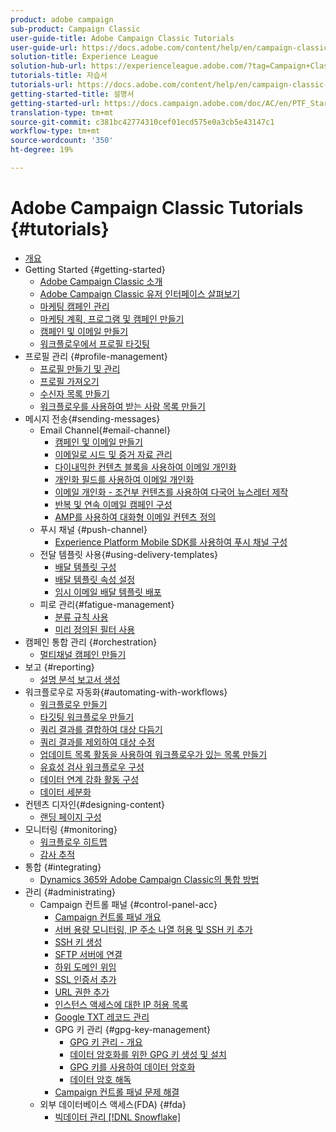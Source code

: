 ```yaml
---
product: adobe campaign
sub-product: Campaign Classic
user-guide-title: Adobe Campaign Classic Tutorials
user-guide-url: https://docs.adobe.com/content/help/en/campaign-classic-learn/tutorials/overview.html
solution-title: Experience League
solution-hub-url: https://experienceleague.adobe.com/?tag=Campaign+Classic#recommended/solutions/campaign
tutorials-title: 자습서
tutorials-url: https://docs.adobe.com/content/help/en/campaign-classic-learn/tutorials/overview.html
getting-started-title: 설명서
getting-started-url: https://docs.campaign.adobe.com/doc/AC/en/PTF_Starting_with_Adobe_Campaign_About_Adobe_Campaign_Classic.html
translation-type: tm+mt
source-git-commit: c381bc42774310cef01ecd575e0a3cb5e43147c1
workflow-type: tm+mt
source-wordcount: '350'
ht-degree: 19%

---
```



# Adobe Campaign Classic Tutorials {#tutorials}

+ [개요](/help/acc/overview.md)
+ Getting Started {#getting-started}
   + [Adobe Campaign Classic 소개](/help/acc/getting-started/introduction-to-adobe-campaign-classic.md)
   + [Adobe Campaign Classic 유저 인터페이스 살펴보기](/help/acc/getting-started/exploring-the-adobe-campaign-classic-user-interface.md)
   + [마케팅 캠페인 관리](/help/acc/getting-started/managing-marketing-campaigns.md)
   + [마케팅 계획, 프로그램 및 캠페인 만들기](/help/acc/getting-started/creating-a-marketing-plan-programs-and-campaigns.md)
   + [캠페인 및 이메일 만들기](https://docs.adobe.com/content/help/en/campaign-classic-learn/tutorials/getting-started/creating-a-campaign-and-an-email.html)
   + [워크플로우에서 프로필 타깃팅](/help/acc/getting-started/targeting-profiles-in-a-workflow.md)
+ 프로필 관리 {#profile-management}
   + [프로필 만들기 및 관리](/help/acc/profile-management/create-and-manage-profiles.md)
   + [프로필 가져오기](/help/acc/data-management/importing-profiles.md)
   + [수신자 목록 만들기](/help/acc/profile-management/creating-a-list-of-recipients.md)
   + [워크플로우를 사용하여 받는 사람 목록 만들기](/help/acc/profile-management/creating-a-list-of-recipients-with-a-workflow.md)
+ 메시지 전송{#sending-messages}
   + Email Channel{#email-channel}
      + [캠페인 및 이메일 만들기](/help/acc/getting-started/creating-a-campaign-and-an-email.md)
      + [이메일로 시드 및 증거 자료 관리](/help/acc/sending-messages/managing-seed-and-proofs.md)
      + [다이내믹한 컨텐츠 블록을 사용하여 이메일 개인화](/help/acc/sending-messages/email-channel/personalization-with-dynamic-content-blocks.md)
      + [개인화 필드를 사용하여 이메일 개인화](/help/acc/sending-messages/email-channel/personalizing-emails-using-personalization-fields.md)
      + [이메일 개인화 - 조건부 컨텐츠를 사용하여 다국어 뉴스레터 제작](/help/acc/sending-messages/email-channel/personalizing-emails-create-a-multi-lingual-newsletter-using-conditional-content.md)
      + [반복 및 연속 이메일 캠페인 구성](/help/acc/sending-messages/recurring-deliveries.md)
      + [AMP를 사용하여 대화형 이메일 컨텐츠 정의](/help/acc/sending-messages/email-channel/defining-interactive-email-content-with-amp.md)
   + 푸시 채널 {#push-channel}
      + [Experience Platform Mobile SDK를 사용하여 푸시 채널 구성](/help/acc/sending-messages/mobile-channel/configure-push-using-aep-mobile-sdk.md)
   + 전달 템플릿 사용{#using-delivery-templates}
      + [배달 템플릿 구성](/help/acc/sending-messages/using-delivery-templates/configuring-a-delivery-template.md)
      + [배달 템플릿 속성 설정](/help/acc/sending-messages/using-delivery-templates/setting-delivery-template-properties.md)
      + [임시 이메일 배달 템플릿 배포](/help/acc/sending-messages/using-delivery-templates/deploying-ad-hoc-email-delivery-template.md)
   + 피로 관리{#fatigue-management}
      + [분류 규칙 사용](/help/acc/sending-messages/fatigue-management/typology-rules-for-fatigue-management.md)
      + [미리 정의된 필터 사용](/help/acc/sending-messages/fatigue-management/fatigue-management-using-filters.md)
+ 캠페인 통합 관리 {#orchestration}
   + [멀티채널 캠페인 만들기](/help/acc/orchestrating-campaigns/multi-channel-campaigns.md)
+ 보고 {#reporting}
   + [설명 분석 보고서 생성](/help/acc/reporting/generating-a-descriptive-analysis-report.md)
+ 워크플로우로 자동화{#automating-with-workflows}
   + [워크플로우 만들기](/help/acc/automating-with-workflows/creating-a-workflow.md)
   + [타깃팅 워크플로우 만들기](/help/acc/automating-with-workflows/creating-a-targeting-workflow.md)
   + [쿼리 결과를 결합하여 대상 다듬기](/help/acc/automating-with-workflows/refining-targets-by-combining-query-results.md)
   + [쿼리 결과를 제외하여 대상 수정](/help/acc/automating-with-workflows/refining-targets-by-excluding-query-results.md)
   + [업데이트 목록 활동을 사용하여 워크플로우가 있는 목록 만들기](/help/acc/automating-with-workflows/using-the-update-list-activity.md)
   + [유효성 검사 워크플로우 구성](/help/acc/automating-with-workflows/validation-flow-configuration.md)
   + [데이터 연계 강화 활동 구성](/help/acc/automating-with-workflows/enrichment-activity.md)
   + [데이터 세분화](/help/acc/data-management/data-segmentation.md)
+ 컨텐츠 디자인{#designing-content}
   + [랜딩 페이지 구성](/help/acc/designing-content/configure-landingpages.md)
+ 모니터링 {#monitoring}
   + [워크플로우 히트맵](/help/acc/monitoring-campaign-classic/workflow-heatmap.md)
   + [감사 추적](/help/acc/monitoring-campaign-classic/audit-trail.md)
+ 통합 {#integrating}
   + [Dynamics 365와 Adobe Campaign Classic의 통합 방법](/help/acc/integrations/dynamics365-integration.md)
+ 관리 {#administrating}
   + Campaign 컨트롤 패널 {#control-panel-acc}
      + [Campaign 컨트롤 패널 개요](/help/acc/monitoring-campaign-classic/control-panel/control-panel-overview.md)
      + [서버 용량 모니터링, IP 주소 나열 허용 및 SSH 키 추가](/help/acc/monitoring-campaign-classic/control-panel/monitoring-server-capacity-allow-listing-adding-ssh-key.md)
      + [SSH 키 생성](/help/acc/monitoring-campaign-classic/control-panel/generate-ssh-key.md)
      + [SFTP 서버에 연결](/help/acc/monitoring-campaign-classic/control-panel/connect-to-sftp-server.md)
      + [하위 도메인 위임](/help/acc/monitoring-campaign-classic/control-panel/subdomain-delegation.md)
      + [SSL 인증서 추가](/help/acc/monitoring-campaign-classic/control-panel/adding-ssl-certificates.md)
      + [URL 권한 추가](/help/acc/monitoring-campaign-classic/control-panel/adding-url-permissions.md)
      + [인스턴스 액세스에 대한 IP 허용 목록](/help/acc/monitoring-campaign-classic/control-panel/ip-allow-listing.md)
      + [Google TXT 레코드 관리](/help/acc/monitoring-campaign-classic/control-panel/google-txt-record-management.md)
      + GPG 키 관리 {#gpg-key-management}
         + [GPG 키 관리 - 개요](/help/acc/monitoring-campaign-classic/control-panel/gpg-key-management/gpg-key-management-overview.md)
         + [데이터 암호화를 위한 GPG 키 생성 및 설치](/help/acc/monitoring-campaign-classic/control-panel/gpg-key-management/generating-and-installing-gpg-keys-for-data-encryption.md)
         + [GPG 키를 사용하여 데이터 암호화](/help/acc/monitoring-campaign-classic/control-panel/gpg-key-management/using-a-gpg-key-to-encrypt-data.md)
         + [데이터 암호 해독](/help/acc/monitoring-campaign-classic/control-panel/gpg-key-management/decrypting-data.md)
      + [Campaign 컨트롤 패널 문제 해결](/help/acc/monitoring-campaign-classic/control-panel/trouble-shooting.md)
   + 외부 데이터베이스 액세스(FDA) {#fda}
      + [빅데이터 관리 [!DNL Snowflake]](/help/acc/administrating/snowflake/big-data-segmentation-on-snowflake.md)

